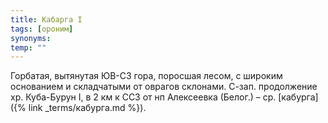 ```yaml
---
title: Кабарга I
tags: [ороним]
synonyms:
temp: ""
---
```


Горбатая, вытянутая ЮВ-СЗ гора, поросшая лесом, с широким основанием и
складчатыми от оврагов склонами. С-зап. продолжение хр. Куба-Бурун I, в 2 км к
ССЗ от нп Алексеевка (Белог.) – ср. [кабурга]({% link _terms/кабурга.md %}).

